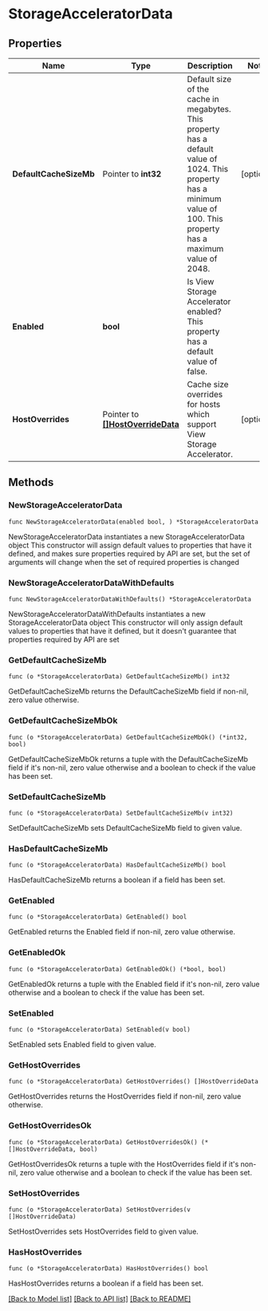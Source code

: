 # StorageAcceleratorData

## Properties

Name | Type | Description | Notes
------------ | ------------- | ------------- | -------------
**DefaultCacheSizeMb** | Pointer to **int32** | Default size of the cache in megabytes. This property has a default value of 1024. This property has a minimum value of 100. This property has a maximum value of 2048.  | [optional] 
**Enabled** | **bool** | Is View Storage Accelerator enabled? This property has a default value of false. | 
**HostOverrides** | Pointer to [**[]HostOverrideData**](HostOverrideData.md) | Cache size overrides for hosts which support View Storage Accelerator. | [optional] 

## Methods

### NewStorageAcceleratorData

`func NewStorageAcceleratorData(enabled bool, ) *StorageAcceleratorData`

NewStorageAcceleratorData instantiates a new StorageAcceleratorData object
This constructor will assign default values to properties that have it defined,
and makes sure properties required by API are set, but the set of arguments
will change when the set of required properties is changed

### NewStorageAcceleratorDataWithDefaults

`func NewStorageAcceleratorDataWithDefaults() *StorageAcceleratorData`

NewStorageAcceleratorDataWithDefaults instantiates a new StorageAcceleratorData object
This constructor will only assign default values to properties that have it defined,
but it doesn't guarantee that properties required by API are set

### GetDefaultCacheSizeMb

`func (o *StorageAcceleratorData) GetDefaultCacheSizeMb() int32`

GetDefaultCacheSizeMb returns the DefaultCacheSizeMb field if non-nil, zero value otherwise.

### GetDefaultCacheSizeMbOk

`func (o *StorageAcceleratorData) GetDefaultCacheSizeMbOk() (*int32, bool)`

GetDefaultCacheSizeMbOk returns a tuple with the DefaultCacheSizeMb field if it's non-nil, zero value otherwise
and a boolean to check if the value has been set.

### SetDefaultCacheSizeMb

`func (o *StorageAcceleratorData) SetDefaultCacheSizeMb(v int32)`

SetDefaultCacheSizeMb sets DefaultCacheSizeMb field to given value.

### HasDefaultCacheSizeMb

`func (o *StorageAcceleratorData) HasDefaultCacheSizeMb() bool`

HasDefaultCacheSizeMb returns a boolean if a field has been set.

### GetEnabled

`func (o *StorageAcceleratorData) GetEnabled() bool`

GetEnabled returns the Enabled field if non-nil, zero value otherwise.

### GetEnabledOk

`func (o *StorageAcceleratorData) GetEnabledOk() (*bool, bool)`

GetEnabledOk returns a tuple with the Enabled field if it's non-nil, zero value otherwise
and a boolean to check if the value has been set.

### SetEnabled

`func (o *StorageAcceleratorData) SetEnabled(v bool)`

SetEnabled sets Enabled field to given value.


### GetHostOverrides

`func (o *StorageAcceleratorData) GetHostOverrides() []HostOverrideData`

GetHostOverrides returns the HostOverrides field if non-nil, zero value otherwise.

### GetHostOverridesOk

`func (o *StorageAcceleratorData) GetHostOverridesOk() (*[]HostOverrideData, bool)`

GetHostOverridesOk returns a tuple with the HostOverrides field if it's non-nil, zero value otherwise
and a boolean to check if the value has been set.

### SetHostOverrides

`func (o *StorageAcceleratorData) SetHostOverrides(v []HostOverrideData)`

SetHostOverrides sets HostOverrides field to given value.

### HasHostOverrides

`func (o *StorageAcceleratorData) HasHostOverrides() bool`

HasHostOverrides returns a boolean if a field has been set.


[[Back to Model list]](../README.md#documentation-for-models) [[Back to API list]](../README.md#documentation-for-api-endpoints) [[Back to README]](../README.md)


